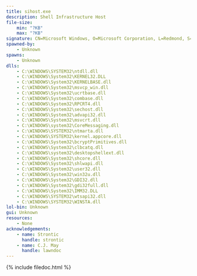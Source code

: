 ```yaml
---
title: sihost.exe
description: Shell Infrastructure Host
file-size:
    min: "?KB"
    max: "?KB"
signature: CN=Microsoft Windows, O=Microsoft Corporation, L=Redmond, S=Washington, C=US
spawned-by:
    - Unknown
spawns:
    - Unknown
dlls:
    - C:\WINDOWS\SYSTEM32\ntdll.dll
    - C:\WINDOWS\System32\KERNEL32.DLL
    - C:\WINDOWS\System32\KERNELBASE.dll
    - C:\WINDOWS\System32\msvcp_win.dll
    - C:\WINDOWS\System32\ucrtbase.dll
    - C:\WINDOWS\System32\combase.dll
    - C:\WINDOWS\System32\RPCRT4.dll
    - C:\WINDOWS\System32\sechost.dll
    - C:\WINDOWS\System32\advapi32.dll
    - C:\WINDOWS\System32\msvcrt.dll
    - C:\WINDOWS\system32\CoreMessaging.dll
    - C:\WINDOWS\SYSTEM32\ntmarta.dll
    - C:\WINDOWS\SYSTEM32\kernel.appcore.dll
    - C:\WINDOWS\System32\bcryptPrimitives.dll
    - C:\WINDOWS\System32\clbcatq.dll
    - C:\WINDOWS\system32\desktopshellext.dll
    - C:\WINDOWS\System32\shcore.dll
    - C:\WINDOWS\System32\shlwapi.dll
    - C:\WINDOWS\System32\user32.dll
    - C:\WINDOWS\System32\win32u.dll
    - C:\WINDOWS\System32\GDI32.dll
    - C:\WINDOWS\System32\gdi32full.dll
    - C:\WINDOWS\System32\IMM32.DLL
    - C:\WINDOWS\SYSTEM32\wtsapi32.dll
    - C:\WINDOWS\SYSTEM32\WINSTA.dll
lol-bin: Unknown
gui: Unknown
resources:
    - None
acknowledgements:
    - name: Strontic
      handle: strontic
    - name: C.J. May
      handle: lawndoc
---
```


{% include filedoc.html %}
